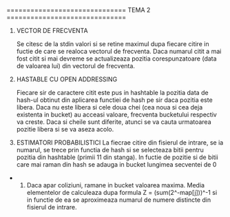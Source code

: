 ============================== TEMA 2 ==============================

1. VECTOR DE FRECVENTA

    Se citesc de la stdin valori si se retine maximul dupa fiecare
citire in fuctie de care se realoca vectorul de frecventa. Daca
numarul citit a mai fost citit si mai devreme se actualizeaza pozitia
corespunzatoare (data de valoarea lui) din vectorul de frecventa.

2. HASTABLE CU OPEN ADDRESSING

    Fiecare sir de caractere citit este pus in hashtable la pozitia
data de hash-ul obtinut din aplicarea functiei de hash pe sir daca 
pozitia este libera. Daca nu este libera si cele doua chei (cea 
noua si cea deja existenta in bucket) au acceasi valoare, frecventa
bucketului respectiv va creste. Daca si cheile sunt diferite, atunci
se va cauta urmatoarea pozitie libera si se va aseza acolo.

3. ESTIMATORI PROBABILISTICI
    La fiecrae citire din fisierul de intrare, se ia numarul, se trece
prin functia de hash si se selecteaza bitii pentru pozitia din
hashtable (primii 11 din stanga). In fuctie de pozitie si de bitii
care mai raman din hash se adauga in bucket lungimea secventei de 0
+ 1. Daca apar coliziuni, ramane in bucket valoarea maxima. Media
elementelor de calculeaza dupa formula Z = (sum(2^-map[j]))^-1 si in
functie de ea se aproximeaza numarul de numere distincte din fisierul
de intrare.
